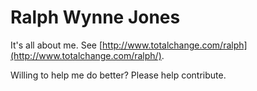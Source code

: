 Ralph Wynne Jones
=================

It's all about me. See [http://www.totalchange.com/ralph](http://www.totalchange.com/ralph/).

Willing to help me do better? Please help contribute.
